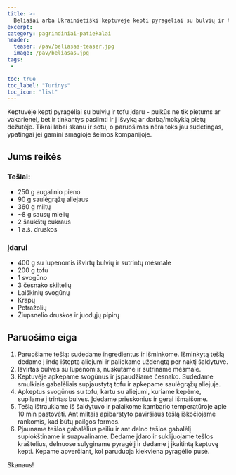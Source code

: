 ```yaml
---
title: >-
  Beliašai arba Ukrainietiški keptuvėje kepti pyragėliai su bulvių ir tofu įdaru
excerpt:
category: pagrindiniai-patiekalai
header:
  teaser: /pav/beliasas-teaser.jpg
  image: /pav/beliasas.jpg
tags:
 - 

toc: true
toc_label: "Turinys"
toc_icon: "list"
---
```


Keptuvėje kepti pyragėliai su bulvių ir tofu įdaru - puikūs ne tik pietums ar vakarienei, bet ir tinkantys pasiimti ir į išvyką ar darbą/mokyklą pietų dėžutėje. Tikrai labai skanu ir sotu, o paruošimas nėra toks jau sudėtingas, ypatingai jei gamini smagioje šeimos kompanijoje.

## Jums reikės

### Tešlai:

* 250 g augalinio pieno
* 90 g saulėgrąžų aliejaus
* 360 g miltų
* ~8 g sausų mielių
* 2 šaukštų cukraus
* 1 a.š. druskos

### Įdarui

* 400 g su lupenomis išvirtų bulvių ir sutrintų mėsmale
* 200 g tofu
* 1 svogūno
* 3 česnako skiltelių
* Laiškinių svogūnų
* Krapų
* Petražolių
* Žiupsnelio druskos ir juodųjų pipirų

## Paruošimo eiga

1. Paruošiame tešlą: sudedame ingredientus ir išminkome. Išminkytą tešlą dedame į indą išteptą aliejumi ir paliekame uždengtą per naktį šaldytuve.
2. Išvirtas bulves su lupenomis, nuskutame ir sutriname mėsmale.
3. Keptuvėje apkepame svogūnus ir įspaudžiame česnako. Sudedame smulkiais gabalėliais supjaustytą tofu ir apkepame saulėgrąžų aliejuje.
4. Apkeptus svogūnus su tofu, kartu su aliejumi, kuriame kepėme, supilame į trintas bulves. Įdedame prieskonius ir gerai išmaišome.
5. Tešlą ištraukiame iš šaldytuvo ir palaikome kambario temperatūroje apie 10 min pastovėti. Ant miltais apibarstyto paviršiaus tešlą iškočiojame rankomis, kad būtų pailgos formos.
6. Pjauname tešlos gabalėlius peiliu ir ant delno tešlos gabalėlį suplokštiname ir suapvaliname. Dedame įdaro ir suklijuojame tešlos kraštelius, delnuose sulyginame pyragėlį ir dedame į įkaitintą keptuvę kepti. Kepame apverčiant, kol paruduoja kiekviena pyragėlio pusė.

Skanaus!